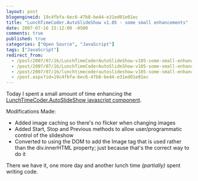 ```yaml
---
layout: post
blogengineid: 19c4fbfa-6ec6-47b8-be44-e31ed01e01ec
title: "LunchTimeCoder.AutoSlideShow v1.05 - some small enhancements"
date: 2007-07-16 15:12:00 -0500
comments: true
published: true
categories: ["Open Source", "JavaScript"]
tags: ["JavaScript"]
redirect_from: 
  - /post/2007/07/16/LunchTimeCoderAutoSlideShow-v105-some-small-enhancements.aspx
  - /post/2007/07/16/LunchTimeCoderAutoSlideShow-v105-some-small-enhancements
  - /post/2007/07/16/lunchtimecoderautoslideshow-v105-some-small-enhancements
  - /post.aspx?id=19c4fbfa-6ec6-47b8-be44-e31ed01e01ec
---
```

<!-- more -->

Today I spent a small amount of time enhancing the <a href="/Download/LunchTimeCoder/JavaScript/AutoSlideShow/">LunchTimeCoder.AutoSlideShow javascript component</a>.

Modifications Made:
<ul>
<li>Added image caching so there's no flicker when changing images</li>
<li>Added Start, Stop and Previous methods to allow user/programmatic control of the slideshow</li>
<li>Converted to using the DOM to add the Image tag that is used rather than the div.innerHTML property; just because that's the correct way to do it</li>
</ul>

There we have it, one more day and another lunch time *(partially)* spent writing code.
